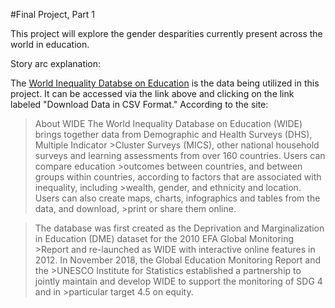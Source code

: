 #Final Project, Part 1

This project will explore the gender desparities currently present across the world in education. 

Story arc explanation:

The [World Inequality Databse on Education](https://www.education-inequalities.org/about) is the data being utilized in this project. It can be accessed via the link above and clicking on the link labeled "Download Data in CSV Format." According to the site:
>About WIDE
>The World Inequality Database on Education (WIDE) brings together data from Demographic and Health Surveys (DHS), Multiple Indicator >Cluster Surveys (MICS), other national household surveys and learning assessments from over 160 countries. Users can compare education >outcomes between countries, and between groups within countries, according to factors that are associated with inequality, including >wealth, gender, and ethnicity and location. Users can also create maps, charts, infographics and tables from the data, and download, >print or share them online.

>The database was first created as the Deprivation and Marginalization in Education (DME) dataset for the 2010 EFA Global Monitoring >Report and re-launched as WIDE with interactive online features in 2012. In November 2018, the Global Education Monitoring Report and the >UNESCO Institute for Statistics established a partnership to jointly maintain and develop WIDE to support the monitoring of SDG 4 and in >particular target 4.5 on equity.

